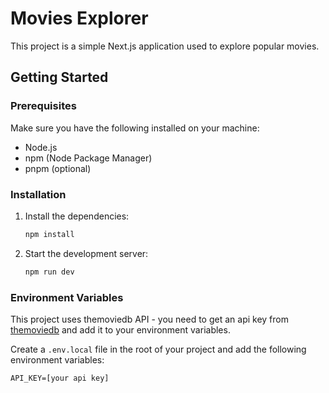 # Movies Explorer

This project is a simple Next.js application used to explore popular movies.

## Getting Started

### Prerequisites

Make sure you have the following installed on your machine:

- Node.js
- npm (Node Package Manager)
- pnpm (optional)

### Installation

1. Install the dependencies:
    ```bash
    npm install
    ```
2. Start the development server:
    ```bash
    npm run dev
    ```

### Environment Variables
This project uses themoviedb API - you need to get an api key from [themoviedb](https://www.themoviedb.org/documentation/api) and add it to your environment variables.

Create a `.env.local` file in the root of your project and add the following environment variables:

```plaintext
API_KEY=[your api key]